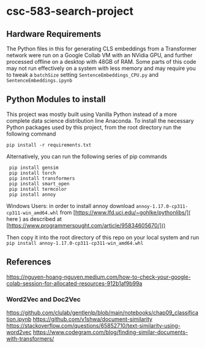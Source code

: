 # csc-583-search-project
## Hardware Requirements
The Python files in this for generating CLS embeddings from a Transformer network were run on a Google Collab VM with an NVidia GPU, and further processed offline on a desktop with 48GB of RAM. Some parts of this code may not run 
effectively on a system with less memory and may require you to tweak a `batchSize` setting 
`SentenceEmbeddings_CPU.py` and `SentenceEmbeddings.ipynb`


## Python Modules to install
This project was mostly built using Vanilla Python instead of a more complete data science distribution 
line Anaconda. To install the necessary Python packages used by this project, from the root directory 
run the following command

`pip install -r requirements.txt`

Alternatively, you can run the following series of pip commands

```
 pip install gensim
 pip install torch
 pip install transformers
 pip install smart_open
 pip install termcolor
 pip install annoy

```

Windows Users: in order to install annoy download `annoy-1.17.0-cp311-cp311-win_amd64.whl` from [https://www.lfd.uci.edu/~gohlke/pythonlibs/]( here ) as described at [https://www.programmersought.com/article/95834605670/]()

 Then copy it into the root directory of this repo on your local system and run `pip install annoy-1.17.0-cp311-cp311-win_amd64.whl`

## References 
https://nguyen-hoang-nguyen.medium.com/how-to-check-your-google-colab-session-for-allocated-resources-912b1af9b99a
### Word2Vec and Doc2Vec
https://github.com/clulab/gentlenlp/blob/main/notebooks/chap09_classification.ipynb
https://github.com/v1shwa/document-similarity
https://stackoverflow.com/questions/65852710/text-similarity-using-word2vec
https://www.codegram.com/blog/finding-similar-documents-with-transformers/

